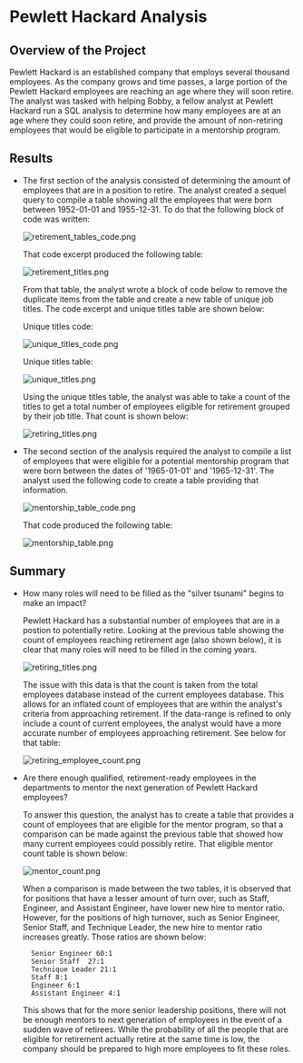# Pewlett Hackard Analysis

## Overview of the Project
Pewlett Hackard is an established company that employs several thousand employees.  As the company grows and time passes, a large portion of the Pewlett Hackard employees are reaching an age where they will soon retire. The analyst was tasked with helping Bobby, a fellow analyst at Pewlett Hackard run a SQL analysis to determine how many employees are at an age where they could soon retire, and provide the amount of non-retiring employees that would be eligible to participate in a mentorship program.

## Results
- The first section of the analysis consisted of determining the amount of employees that are in a position to retire.  The analyst created a sequel query to compile a table showing all the employees that were born between 1952-01-01 and 1955-12-31.  To do that the following block of code was written:

    ![retirement_tables_code.png](https://github.com/hillmanj1995/Pewlett-Hackard-Analysis./blob/main/Resources/retirement_tables_code.png)

    That code excerpt produced the following table:

    ![retirement_titles.png](https://github.com/hillmanj1995/Pewlett-Hackard-Analysis./blob/main/Resources/retirement_titles.png)

    From that table, the analyst wrote a block of code below to remove the duplicate items from the table and create a new table of unique job titles.  The code excerpt and unique titles table are shown below:

    Unique titles code:

    ![unique_titles_code.png](https://github.com/hillmanj1995/Pewlett-Hackard-Analysis./blob/main/Resources/unique_titles_code.png)

    Unique titles table:

    ![unique_titles.png](https://github.com/hillmanj1995/Pewlett-Hackard-Analysis./blob/main/Resources/unique_titles.png)

    Using the unique titles table, the analyst was able to take a count of the titles to get a total number of employees eligible for retirement grouped by their job title.  That count is shown below:

    ![retiring_titles.png](https://github.com/hillmanj1995/Pewlett-Hackard-Analysis./blob/main/Resources/retiring_titles.png)

- The second section of the analysis required the analyst to compile a list of employees that were eligible for a potential mentorship program that were born between the dates of '1965-01-01' and '1965-12-31'.  The analyst used the following code to create a table providing that information.

    ![mentorship_table_code.png](https://github.com/hillmanj1995/Pewlett-Hackard-Analysis./blob/main/Resources/mentorship_table_code.png)

    That code produced the following table:

    ![mentorship_table.png](https://github.com/hillmanj1995/Pewlett-Hackard-Analysis./blob/main/Resources/mentorship_table.png)

## Summary

- How many roles will need to be filled as the "silver tsunami" begins to make an impact?

    Pewlett Hackard has a substantial number of employees that are in a postion to potentially retire.  Looking at the previous table showing the count of employees reaching retirement age (also shown below), it is clear that many roles will need to be filled in the coming years.

    ![retiring_titles.png](https://github.com/hillmanj1995/Pewlett-Hackard-Analysis./blob/main/Resources/retiring_titles.png)

    The issue with this data is that the count is taken from the total employees database instead of the current employees database.  This allows for an inflated count of employees that are within the analyst's criteria from approaching retirement.  If the data-range is refined to only include a count of current employees, the analyst would have a more accurate number of employees approaching retirement.  See below for that table:

    ![retiring_employee_count.png](https://github.com/hillmanj1995/Pewlett-Hackard-Analysis./blob/main/Resources/retiring_employee_count.png) 

- Are there enough qualified, retirement-ready employees in the departments to mentor the next generation of Pewlett Hackard employees?

    To answer this question, the analyst has to create a table that provides a count of employees that are eligible for the mentor program, so that a comparison can be made against the previous table that showed how many current employees could possibly retire.  That eligible mentor count table is shown below:

    ![mentor_count.png](https://github.com/hillmanj1995/Pewlett-Hackard-Analysis./blob/main/Resources/mentor_count.png) 

    When a comparison is made between the two tables, it is observed that for positions that have a lesser amount of turn over, such as Staff, Engineer, and Assistant Engineer, have lower new hire to mentor ratio.  However, for the positions of high turnover, such as Senior Engineer, Senior Staff, and Technique Leader, the new hire to mentor ratio increases greatly.  Those ratios are shown below: 

        Senior Engineer 60:1
        Senior Staff  27:1
        Technique Leader 21:1
        Staff 8:1
        Engineer 6:1
        Assistant Engineer 4:1
    
    This shows that for the more senior leadership positions, there will not be enough mentors to next generation of employees in the event of a sudden wave of retirees.  While the probability of all the people that are eligible for retirement actually retire at the same time is low, the company should be prepared to high more employees to fit these roles.
